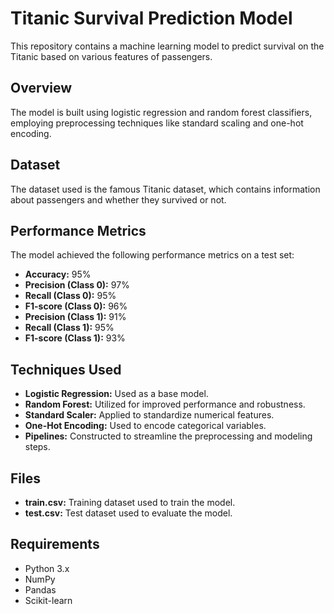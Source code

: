 # Titanic Survival Prediction Model

This repository contains a machine learning model to predict survival on the Titanic based on various features of passengers.

## Overview

The model is built using logistic regression and random forest classifiers, employing preprocessing techniques like standard scaling and one-hot encoding.

## Dataset

The dataset used is the famous Titanic dataset, which contains information about passengers and whether they survived or not.

## Performance Metrics

The model achieved the following performance metrics on a test set:

- **Accuracy:** 95%
- **Precision (Class 0):** 97%
- **Recall (Class 0):** 95%
- **F1-score (Class 0):** 96%
- **Precision (Class 1):** 91%
- **Recall (Class 1):** 95%
- **F1-score (Class 1):** 93%

## Techniques Used

- **Logistic Regression:** Used as a base model.
- **Random Forest:** Utilized for improved performance and robustness.
- **Standard Scaler:** Applied to standardize numerical features.
- **One-Hot Encoding:** Used to encode categorical variables.
- **Pipelines:** Constructed to streamline the preprocessing and modeling steps.

## Files

- **train.csv:** Training dataset used to train the model.
- **test.csv:** Test dataset used to evaluate the model.

## Requirements

- Python 3.x
- NumPy
- Pandas
- Scikit-learn

